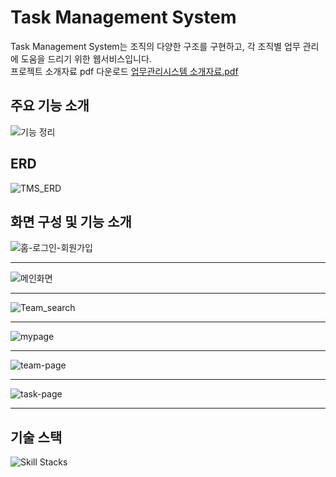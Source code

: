 ﻿# Task Management System
Task Management System는 조직의 다양한 구조를 구현하고, 각 조직별 업무 관리에 도움을 드리기 위한 웹서비스입니다.  
프로젝트 소개자료 pdf 다운로드 [업무관리시스템 소개자료.pdf](https://github.com/RiverCastle/Project_TMS/files/13736640/_.pdf)


## 주요 기능 소개
![기능 정리](https://github.com/RiverCastle/Project_TMS/assets/131141755/65a3fb6f-4a94-472c-a6c1-faf4b54e80e3)

## ERD
![TMS_ERD](https://github.com/RiverCastle/Project_TMS/assets/131141755/fe9e286e-8ccb-43c7-ad31-6f4f3f2377db)

## 화면 구성 및 기능 소개

![홈-로그인-회원가입](https://github.com/RiverCastle/Project_TMS/assets/131141755/918cdf06-5776-4eb9-a563-421716994abd)

---

![메인화면](https://github.com/RiverCastle/Project_TMS/assets/131141755/5fb615ea-288e-440b-a902-828f172bfacc)

---

![Team_search](https://github.com/RiverCastle/Project_TMS/assets/131141755/46c29861-adca-4196-a9b8-603d26b6de25)

---

![mypage](https://github.com/RiverCastle/Project_TMS/assets/131141755/8bc862e4-5b2f-4f23-838f-a5c0e649925c)

---

![team-page](https://github.com/RiverCastle/Project_TMS/assets/131141755/175a8cc3-90e0-4c9a-ac13-6dca05d7a984)

---

![task-page](https://github.com/RiverCastle/Project_TMS/assets/131141755/5320f47c-bc5d-4945-8de2-399e58635bfe)

---

## 기술 스택
![Skill Stacks](https://github.com/RiverCastle/PerformanceKeeper/assets/131141755/de6a9ced-e557-4ba8-90d8-bcbeec62aef8)



